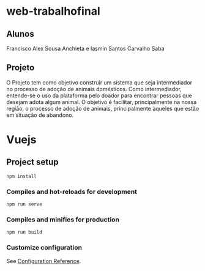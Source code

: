 # web-trabalhofinal

## Alunos

Francisco Alex Sousa Anchieta e Iasmin Santos Carvalho Saba

## Projeto
O Projeto tem como objetivo construir um sistema que seja intermediador no processo de adoção de
animais domésticos. Como intermediador, entende-se o uso da plataforma pelo doador para
encontrar pessoas que desejam adota algum animal. O objetivo é facilitar, principalmente na nossa
região, o processo de adoção de animais, principalmente àqueles que estão em situação de
abandono.


# Vuejs

## Project setup
```
npm install
```

### Compiles and hot-reloads for development
```
npm run serve
```

### Compiles and minifies for production
```
npm run build
```

### Customize configuration
See [Configuration Reference](https://cli.vuejs.org/config/).
